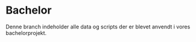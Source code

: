 # Bachelor

Denne branch indeholder alle data og scripts der er blevet anvendt i vores bachelorprojekt.
